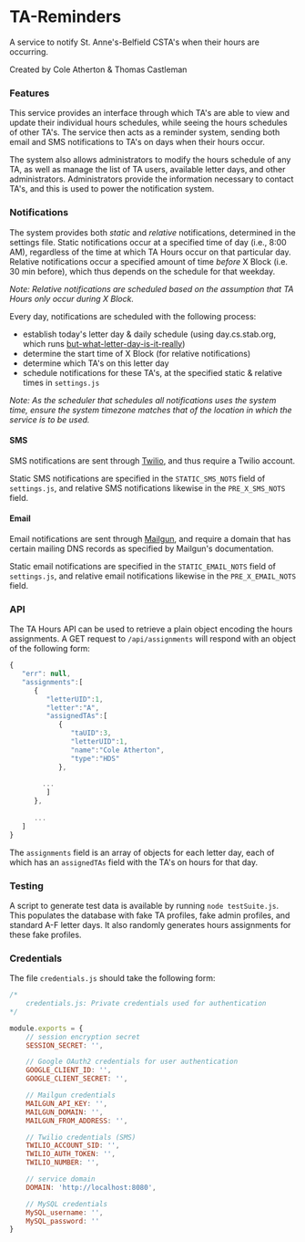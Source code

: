 # TA-Reminders
A service to notify St. Anne's-Belfield CSTA's when their hours are occurring.

Created by Cole Atherton & Thomas Castleman

### Features

This service provides an interface through which TA's are able to view and update their individual hours schedules, while seeing the hours schedules of other TA's. The service then acts as a reminder system, sending both email and SMS notifications to TA's on days when their hours occur.

The system also allows administrators to modify the hours schedule of any TA, as well as manage the list of TA users, available letter days, and other administrators. Administrators provide the information necessary to contact TA's, and this is used to power the notification system.

### Notifications

The system provides both *static* and *relative* notifications, determined in the settings file. Static notifications occur at a specified time of day (i.e., 8:00 AM), regardless of the time at which TA Hours occur on that particular day. Relative notifications occur a specified amount of time *before* X Block (i.e. 30 min before), which thus depends on the schedule for that weekday.

*Note: Relative notifications are scheduled based on the assumption that TA Hours only occur during X Block.*

Every day, notifications are scheduled with the following process:
- establish today's letter day & daily schedule (using day.cs.stab.org, which runs [but-what-letter-day-is-it-really](https://github.com/thomascastleman/but-what-letter-day-is-it-really)) 
- determine the start time of X Block (for relative notifications)
- determine which TA's on this letter day
- schedule notifications for these TA's, at the specified static & relative times in `settings.js`

*Note: As the scheduler that schedules all notifications uses the system time, ensure the system timezone matches that of the location in which the service is to be used.*

#### SMS
SMS notifications are sent through [Twilio](https://www.twilio.com/), and thus require a Twilio account. 

Static SMS notifications are specified in the `STATIC_SMS_NOTS` field of `settings.js`, and relative SMS notifications likewise in the `PRE_X_SMS_NOTS` field.

#### Email
Email notifications are sent through [Mailgun](https://www.mailgun.com/), and require a domain that has certain mailing DNS records as specified by Mailgun's documentation. 

Static email notifications are specified in the `STATIC_EMAIL_NOTS` field of `settings.js`, and relative email notifications likewise in the `PRE_X_EMAIL_NOTS` field.

### API
The TA Hours API can be used to retrieve a plain object encoding the hours assignments. A GET request to `/api/assignments` will respond with an object of the following form:

```javascript
{  
   "err": null,
   "assignments":[  
      {  
         "letterUID":1,
         "letter":"A",
         "assignedTAs":[  
            {  
               "taUID":3,
               "letterUID":1,
               "name":"Cole Atherton",
               "type":"HDS"
            },
	    
	    ...
         ]
      },
      
      ...
   ]
}
```

The `assignments` field is an array of objects for each letter day, each of which has an `assignedTAs` field with the TA's on hours for that day.

### Testing

A script to generate test data is available by running `node testSuite.js`. This populates the database with fake TA profiles, fake admin profiles, and standard A-F letter days. It also randomly generates hours assignments for these fake profiles.

### Credentials

The file `credentials.js` should take the following form:

```javascript
/*
	credentials.js: Private credentials used for authentication
*/

module.exports = {
	// session encryption secret
	SESSION_SECRET: '',

	// Google OAuth2 credentials for user authentication
	GOOGLE_CLIENT_ID: '',
	GOOGLE_CLIENT_SECRET: '',

	// Mailgun credentials
	MAILGUN_API_KEY: '',
	MAILGUN_DOMAIN: '',
	MAILGUN_FROM_ADDRESS: '',

	// Twilio credentials (SMS)
	TWILIO_ACCOUNT_SID: '',
	TWILIO_AUTH_TOKEN: '',
	TWILIO_NUMBER: '',

	// service domain
	DOMAIN: 'http://localhost:8080',

	// MySQL credentials
	MySQL_username: '',
	MySQL_password: ''
}
```
